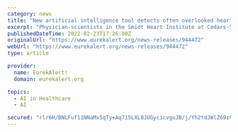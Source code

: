 ```yaml
---
category: news
title: "New artificial intelligence tool detects often overlooked heart diseases"
excerpt: "Physician-scientists in the Smidt Heart Institute at Cedars-Sinai have created an artificial intelligence (AI) tool that can effectively identify and distinguish between two life-threatening heart conditions that are often easy to miss: hypertrophic cardiomyopathy and cardiac amyloidosis."
publishedDateTime: 2022-02-23T17:26:00Z
originalUrl: "https://www.eurekalert.org/news-releases/944472"
webUrl: "https://www.eurekalert.org/news-releases/944472"
type: article

provider:
  name: EurekAlert!
  domain: eurekalert.org

topics:
  - AI in Healthcare
  - AI

secured: "rlr6H/BNLFuf11NNaMx5qTy+Aq715LXL0JUGycicvguJB/j/Yh2tdJWlZ69zCnxgPf23v+AkelL4NO4phXavb8ikhGw4v7Th7EOYFB1YJxY+p07rgIv9eSqiUqkIePv5nTR12dIyQQEYNPqXbLy4qPfcGQBMZtSrlUaALel4qYeUVNUs2uGkxd558lQvj2/rcdcbWe2XJJZpM5f6STUymwROoyH3h1O5Iu8tQ8qMbVz6y21J489I6Dm2A3cWRw7vQhRJAz/nReT9CvM6zu76LvfziEl1dQN6eB3lYWynQLFVYpmye0Vpzba0EZA7wgCSo6utx7GQcwApV3L7Ju50I77pR5yADtsRIgvaJOr7hSg=;5H254XSplhTXMpzN30vJXQ=="
---
```


